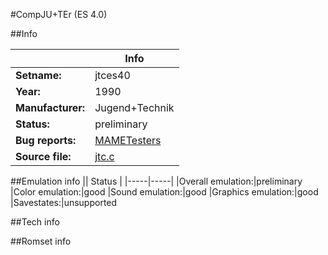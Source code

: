 #CompJU+TEr (ES 4.0)

##Info

||Info|
|-----|-----|
|**Setname:**|jtces40
|**Year:**|1990
|**Manufacturer:**|Jugend+Technik
|**Status:**|preliminary
|**Bug reports:**|[MAMETesters](http://mametesters.org/view_all_set.php?type=1&temporary=y&search=jtc.c)
|**Source file:**|[jtc.c](https://github.com/mamedev/mame/blob/master/src/mess/drivers/jtc.c)

##Emulation info
|| Status |
|-----|-----|
|Overall emulation:|preliminary
|Color emulation:|good
|Sound emulation:|good
|Graphics emulation:|good
|Savestates:|unsupported

##Tech info

##Romset info

<!--- START OF EDITED COMMENT DO NOT TOUCH TEXT ABOVE-->
